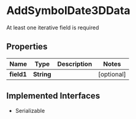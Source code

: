 

# AddSymbolDate3DData

At least one iterative field is required

## Properties

Name | Type | Description | Notes
------------ | ------------- | ------------- | -------------
**field1** | **String** |  |  [optional]


## Implemented Interfaces

* Serializable


